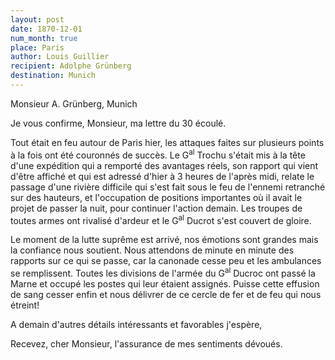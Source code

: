 ```yaml
---
layout: post
date: 1870-12-01
num_month: true
place: Paris
author: Louis Guillier
recipient: Adolphe Grünberg
destination: Munich
---
```


Monsieur A. Grünberg, Munich


Je vous confirme, Monsieur, ma lettre du 30 écoulé.

Tout était en feu autour de Paris hier, les attaques faites
sur plusieurs points à la fois ont été couronnés de succès.
Le G<sup>al</sup> Trochu s'était mis à la tête d'une expédition qui a remporté
des avantages réels, son rapport qui vient d'être affiché et qui est adressé
d'hier à 3 heures de l'après midi, relate le passage d'une rivière difficile
qui s'est fait sous le feu de l'ennemi retranché sur des hauteurs, et
l'occupation de positions importantes où il avait le projet de passer la nuit,
pour continuer l'action demain.
Les troupes de toutes armes ont rivalisé d'ardeur et le G<sup>al</sup> Ducrot s'est
couvert de gloire.

Le moment de la lutte suprême est arrivé, nos émotions sont grandes mais la
confiance nous soutient.
Nous attendons de minute en minute des rapports sur ce qui se passe, car la
canonade cesse peu et les ambulances se remplissent.
Toutes les divisions de l'armée du G<sup>al</sup> Ducroc ont passé la Marne et occupé les
postes qui leur étaient assignés.
Puisse cette effusion de sang cesser enfin et nous délivrer de ce cercle de fer
et de feu qui nous étreint!

A demain d'autres détails intéressants et favorables j'espère,

Recevez, cher Monsieur, l'assurance de mes sentiments dévoués.
